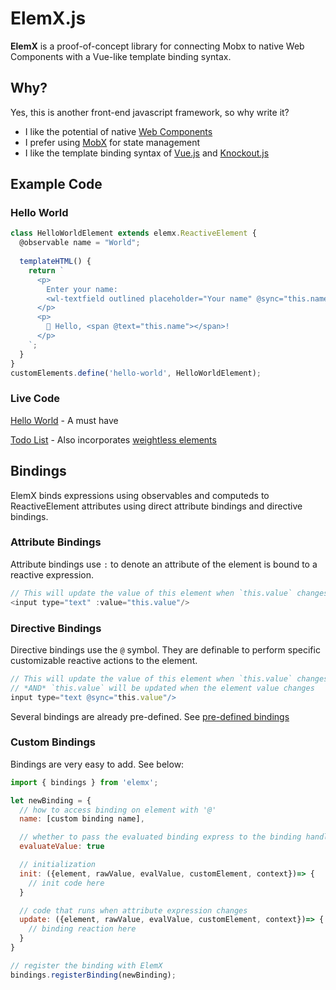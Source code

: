 # ElemX.js

**ElemX** is a proof-of-concept library for connecting Mobx to native Web Components with a Vue-like template binding syntax.

## Why?

Yes, this is another front-end javascript framework, so why write it?

- I like the potential of native [Web Components](https://developer.mozilla.org/en-US/docs/Web/Web_Components)
- I prefer using [MobX](https://mobx.js.org) for state management
- I like the template binding syntax of [Vue.js](https://vuejs.org/v2/guide/syntax.html) and [Knockout.js](https://knockoutjs.com/documentation/introduction.html)

## Example Code

### Hello World

```js
class HelloWorldElement extends elemx.ReactiveElement {
  @observable name = "World";
  
  templateHTML() {
    return `
      <p>
        Enter your name:
        <wl-textfield outlined placeholder="Your name" @sync="this.name" @sync-event="keyup"></wl-textfield>
      </p>
      <p>
        👋 Hello, <span @text="this.name"></span>!
      </p>
    `;
  }
}
customElements.define('hello-world', HelloWorldElement);
```

### Live Code

[Hello World](https://jsfiddle.net/agquick/ytcn6s7z) - A must have

[Todo List](https://jsfiddle.net/agquick/z46vdtg9) - Also incorporates [weightless elements](https://weightless.dev)

## Bindings

ElemX binds expressions using observables and computeds to ReactiveElement attributes using direct attribute bindings and directive bindings.

### Attribute Bindings

Attribute bindings use `:` to denote an attribute of the element is bound to a reactive expression.

```js
// This will update the value of this element when `this.value` changes.
<input type="text" :value="this.value"/>
```

### Directive Bindings

Directive bindings use the `@` symbol. They are definable to perform specific customizable reactive actions to the element.

```js
// This will update the value of this element when `this.value` changes,
// *AND* `this.value` will be updated when the element value changes
input type="text @sync="this.value"/>
```

Several bindings are already pre-defined. See [pre-defined bindings](https://github.com/agquick/elemx.js/tree/master/src/bindings)

### Custom Bindings

Bindings are very easy to add. See below:

```js
import { bindings } from 'elemx';

let newBinding = {
  // how to access binding on element with '@'
  name: [custom binding name],

  // whether to pass the evaluated binding express to the binding handlers
  evaluateValue: true

  // initialization
  init: ({element, rawValue, evalValue, customElement, context})=> {
    // init code here
  }

  // code that runs when attribute expression changes
  update: ({element, rawValue, evalValue, customElement, context})=> {
    // binding reaction here
  }
}

// register the binding with ElemX
bindings.registerBinding(newBinding);
```
